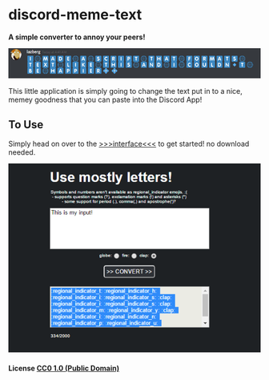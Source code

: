 # discord-meme-text

**A simple converter to annoy your peers!**

![alt text](./images/screenshot.PNG)

This little application is simply going to change the text put in to a nice, memey goodness that you can paste into the Discord App!

## To Use

Simply head on over to the [>>>interface<<<](https://lazberg.github.io/discord-meme-text/) to get started! no download needed.

![alt text](./images/screenshot2.PNG)

#### License [CC0 1.0 (Public Domain)](LICENSE.md)
